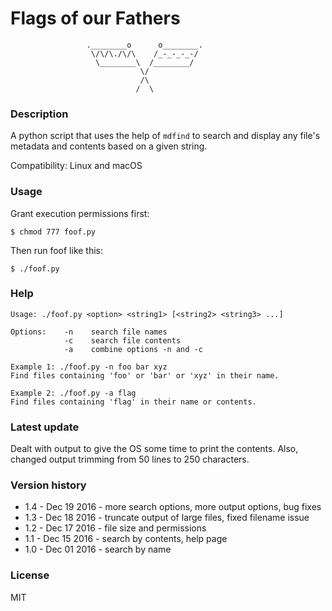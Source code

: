 # Flags of our Fathers

```
                 .________o      o________.
                  \/\/\./\/\    /_-_-_-_-/
                   \________\  /________/
                             \/
                             /\
                            /  \
```

### Description

A python script that uses the help of `mdfind` to search and display any file's metadata and contents based on a given string.

Compatibility: Linux and macOS

### Usage

Grant execution permissions first:

`$ chmod 777 foof.py`

Then run foof like this:

`$ ./foof.py`

### Help

```
Usage: ./foof.py <option> <string1> [<string2> <string3> ...]

Options:    -n    search file names
            -c    search file contents
            -a    combine options -n and -c

Example 1: ./foof.py -n foo bar xyz
Find files containing 'foo' or 'bar' or 'xyz' in their name.

Example 2: ./foof.py -a flag
Find files containing 'flag' in their name or contents.
```

### Latest update

Dealt with output to give the OS some time to print the contents. Also, changed output trimming from 50 lines to 250 characters.

### Version history

* 1.4 - Dec 19 2016 - more search options, more output options, bug fixes
* 1.3 - Dec 18 2016 - truncate output of large files, fixed filename issue
* 1.2 - Dec 17 2016 - file size and permissions
* 1.1 - Dec 15 2016 - search by contents, help page
* 1.0 - Dec 01 2016 - search by name

### License

MIT
